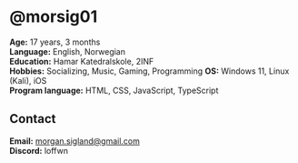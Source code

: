 # @morsig01  
**Age:** 17 years, 3 months  
**Language:** English, Norwegian  
**Education:** Hamar Katedralskole, 2INF  
**Hobbies:** Socializing, Music, Gaming, Programming
**OS:** Windows 11, Linux (Kali), iOS  
**Program language:** HTML, CSS, JavaScript, TypeScript

Contact  
------
**Email:** morgan.sigland@gmail.com  
**Discord:** loffwn  
